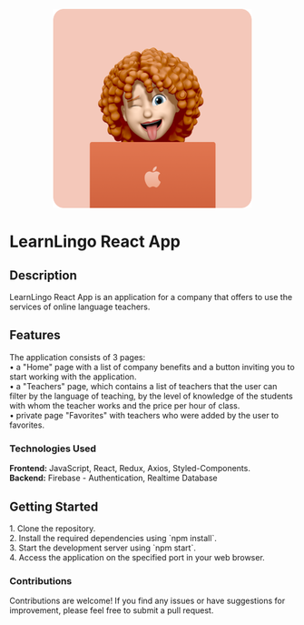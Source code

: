 <br />
<div align="center">
  <img src="assets/hero.png" alt="Logo" width="350" height="350">
</div>

<h1 align="left">LearnLingo React App</h1>

<h2 align="left">Description</h2>
<div align="left">
LearnLingo React App is an application for a company that offers to use the services of online language teachers.
</div>

<h2 align="left">Features</h2>
<div align="left">
The application consists of 3 pages:<br />
• a "Home" page with a list of company benefits and a button inviting you to start working with the application.<br />
• a "Teachers" page, which contains a list of teachers that the user can filter by the language of teaching, by the level of knowledge of the students with whom the teacher works and the price per hour of class.<br />
• private page "Favorites" with teachers who were added by the user to favorites.

<h3 align="left">Technologies Used</h3>
<strong>Frontend:</strong> JavaScript, React, Redux, Axios, Styled-Components.</br>
<strong>Backend:</strong> Firebase - Authentication, Realtime Database
</div>

<h2 align="left">Getting Started</h2>
<div align="left">
1. Clone the repository.</br>
2. Install the required dependencies using `npm install`.</br>
3. Start the development server using `npm start`.</br>
4. Access the application on the specified port in your web browser.</br>

<h3 align="left">Contributions</h3>
Contributions are welcome! If you find any issues or have suggestions for improvement, please feel free to submit a pull request.
</div>
